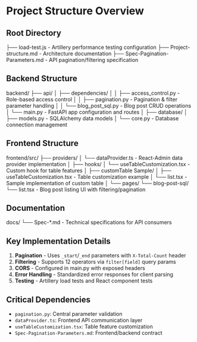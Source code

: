 # Project Structure Overview

## Root Directory
├── load-test.js - Artillery performance testing configuration
├── Project-structure.md - Architecture documentation
├── Spec-Pagination-Parameters.md - API pagination/filtering specification

## Backend Structure
backend/
├── api/
│   ├── dependencies/
│   │   ├── access_control.py - Role-based access control
│   │   ├── pagination.py - Pagination & filter parameter handling
│   │   └── blog_post_sql.py - Blog post CRUD operations
│   └── main.py - FastAPI app configuration and routes
│
├── database/
│   ├── models.py - SQLAlchemy data models
│   └── core.py - Database connection management

## Frontend Structure
frontend/src/
├── providers/
│   └── dataProvider.ts - React-Admin data provider implementation
│
├── hooks/
│   └── useTableCustomization.tsx - Custom hook for table features
│
├── customTable Sample/
│   ├── useTableCustomization.tsx - Table customization example
│   └── list.tsx - Sample implementation of custom table
│
└── pages/
    └── blog-post-sql/
        └── list.tsx - Blog post listing UI with filtering/pagination

## Documentation
docs/
└── Spec-*.md - Technical specifications for API consumers

## Key Implementation Details
1. **Pagination** - Uses `_start`/`_end` parameters with `X-Total-Count` header
2. **Filtering** - Supports 12 operators via `filter[field]` query params
3. **CORS** - Configured in main.py with exposed headers
4. **Error Handling** - Standardized error responses for client parsing
5. **Testing** - Artillery load tests and React component tests

## Critical Dependencies
- `pagination.py`: Central parameter validation
- `dataProvider.ts`: Frontend API communication layer
- `useTableCustomization.tsx`: Table feature customization
- `Spec-Pagination-Parameters.md`: Frontend/backend contract
